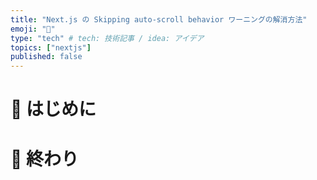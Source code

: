```yaml
---
title: "Next.js の Skipping auto-scroll behavior ワーニングの解消方法"
emoji: "🍣"
type: "tech" # tech: 技術記事 / idea: アイデア
topics: ["nextjs"]
published: false
---
```


# 🌼 はじめに



# 🌷 終わり